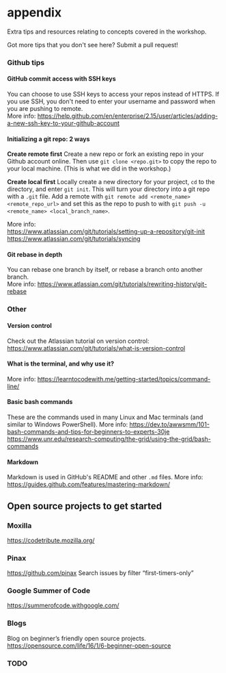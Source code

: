 # appendix
Extra tips and resources relating to concepts covered in the workshop.

Got more tips that you don't see here? Submit a pull request!

### Github tips
#### GitHub commit access with SSH keys
You can choose to use SSH keys to access your repos instead of HTTPS. If you use SSH, you don't need to enter your username and password when you are pushing to remote.  
More info: https://help.github.com/en/enterprise/2.15/user/articles/adding-a-new-ssh-key-to-your-github-account

#### Initializing a git repo: 2 ways
__Create remote first__
Create a new repo or fork an existing repo in your Github account online. Then use `git clone <repo.git>` to copy the repo to your local machine. (This is what we did in the workshop.)

__Create local first__
Locally create a new directory for your project, `cd` to the directory, and enter `git init`. This will turn your directory into a git repo with a `.git` file. Add a remote with `git remote add <remote_name> <remote_repo_url>` and set this as the repo to push to with `git push -u <remote_name> <local_branch_name>`.

More info:  
https://www.atlassian.com/git/tutorials/setting-up-a-repository/git-init  
https://www.atlassian.com/git/tutorials/syncing


#### Git rebase in depth
You can rebase one branch by itself, or rebase a branch onto another branch.   
More info: https://www.atlassian.com/git/tutorials/rewriting-history/git-rebase


### Other
#### Version control
Check out the Atlassian tutorial on version control: 
https://www.atlassian.com/git/tutorials/what-is-version-control

#### What is the terminal, and why use it?
More info: https://learntocodewith.me/getting-started/topics/command-line/

#### Basic bash commands
These are the commands used in many Linux and Mac terminals (and similar to Windows PowerShell).
More info: https://dev.to/awwsmm/101-bash-commands-and-tips-for-beginners-to-experts-30je
https://www.unr.edu/research-computing/the-grid/using-the-grid/bash-commands

#### Markdown
Markdown is used in GitHub's README and other `.md` files.
More info: https://guides.github.com/features/mastering-markdown/

## Open source projects to get started

### Moxilla
https://codetribute.mozilla.org/

### Pinax
https://github.com/pinax 
Search issues  by filter “first-timers-only”

### Google Summer of Code
https://summerofcode.withgoogle.com/ 

### Blogs
Blog on beginner’s friendly open source projects. https://opensource.com/life/16/1/6-beginner-open-source
### TODO

